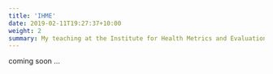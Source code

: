 ```yaml
---
title: 'IHME'
date: 2019-02-11T19:27:37+10:00
weight: 2
summary: My teaching at the Institute for Health Metrics and Evaluation
---
```


coming soon ...